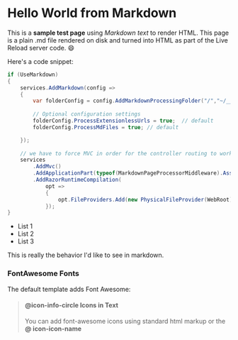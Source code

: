 # Hello World from Markdown

This is a **sample test page** using  *Markdown text* to render HTML. This page is a plain .md file rendered on disk and turned into HTML as part of the Live Reload server code. :smile:

Here's a code snippet:

```cs
if (UseMarkdown)
{
    services.AddMarkdown(config =>
    {
        var folderConfig = config.AddMarkdownProcessingFolder("/","~/__MarkdownPageTemplate.cshtml");
        
        // Optional configuration settings
        folderConfig.ProcessExtensionlessUrls = true;  // default
        folderConfig.ProcessMdFiles = true; // default

    });
    
    // we have to force MVC in order for the controller routing to work                    
    services
        .AddMvc()
        .AddApplicationPart(typeof(MarkdownPageProcessorMiddleware).Assembly)
        .AddRazorRuntimeCompilation(
            opt =>
            {
                opt.FileProviders.Add(new PhysicalFileProvider(WebRoot));
            });
}
```

* List 1
* List 2
* List 3

This is really the behavior I'd like to see in markdown.

### FontAwesome Fonts
The default template adds Font Awesome:

> #### @icon-info-circle Icons in Text
> You can add font-awesome icons using standard html markup or the **&#64; icon-icon-name**

<i class="fa fa-spinner fa-spin fa-2x"></i>

